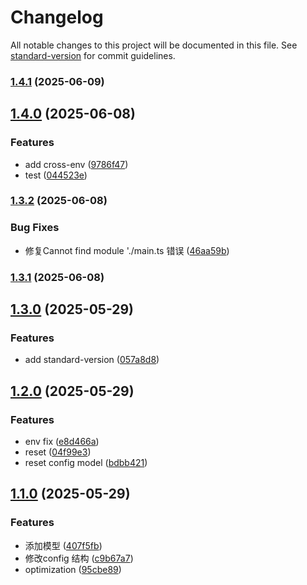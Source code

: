 # Changelog

All notable changes to this project will be documented in this file. See [standard-version](https://github.com/conventional-changelog/standard-version) for commit guidelines.

### [1.4.1](https://github.com/xiaohrose/npm-model/compare/v1.4.0...v1.4.1) (2025-06-09)

## [1.4.0](https://github.com/yourusername/deepseek-demo/compare/v1.3.2...v1.4.0) (2025-06-08)


### Features

* add cross-env ([9786f47](https://github.com/yourusername/deepseek-demo/commit/9786f47731f87df80fbbfea6d7f1c2996b3059b8))
* test ([044523e](https://github.com/yourusername/deepseek-demo/commit/044523ed8bbdeca728506be2e85fb46d029d1369))

### [1.3.2](https://github.com/yourusername/deepseek-demo/compare/v1.3.1...v1.3.2) (2025-06-08)


### Bug Fixes

* 修复Cannot find module './main.ts 错误 ([46aa59b](https://github.com/yourusername/deepseek-demo/commit/46aa59ba4dba76cf6699bc66ae9f87e5888a54b2))

### [1.3.1](https://github.com/yourusername/deepseek-demo/compare/v1.3.0...v1.3.1) (2025-06-08)

## [1.3.0](https://github.com/yourusername/deepseek-demo/compare/v1.2.0...v1.3.0) (2025-05-29)


### Features

* add standard-version ([057a8d8](https://github.com/yourusername/deepseek-demo/commit/057a8d8bfdc56ce9a28f3fbfd27250223adf3107))

## [1.2.0](https://github.com/yourusername/deepseek-demo/compare/v1.1.0...v1.2.0) (2025-05-29)


### Features

* env fix ([e8d466a](https://github.com/yourusername/deepseek-demo/commit/e8d466a6a6ea63b8bc1f7d0967d8a4828ecc1fdc))
* reset ([04f99e3](https://github.com/yourusername/deepseek-demo/commit/04f99e37719fa97ccdf3aec9f062490d5faca8d9))
* reset config model ([bdbb421](https://github.com/yourusername/deepseek-demo/commit/bdbb4211ed1a85ab688f8032bea73a7baa79f59a))

## [1.1.0](https://github.com/yourusername/deepseek-demo/compare/v1.0.1...v1.1.0) (2025-05-29)


### Features

* 添加模型 ([407f5fb](https://github.com/yourusername/deepseek-demo/commit/407f5fbd4e8d4f12fe103ffb7bca4ddf4b50d9a8))
* 修改config 结构 ([c9b67a7](https://github.com/yourusername/deepseek-demo/commit/c9b67a703076a6be2fae5f82292c900cbd465ed6))
* optimization ([95cbe89](https://github.com/yourusername/deepseek-demo/commit/95cbe897dac5c1d9bc89c76aebfa3578d196158c))
